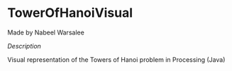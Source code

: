 # TowerOfHanoiVisual
Made by Nabeel Warsalee

*Description*

Visual representation of the Towers of Hanoi problem in Processing (Java)

